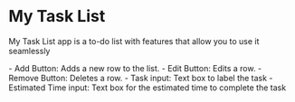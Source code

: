 <head>
</head>
<br/>
<body>
    <div>
     <h1>
        My Task List
     </h1>
        <p>
            My Task List app is a to-do list with features that allow you to use it seamlessly 
        </p>
        <p> 
            - Add Button: Adds a new row to the list.
            - Edit Button: Edits a row. 
            - Remove Button: Deletes a row.
            - Task input: Text box to label the task 
            - Estimated Time input: Text box for the estimated time to complete the task 
        </p>
    </div>

</body>
